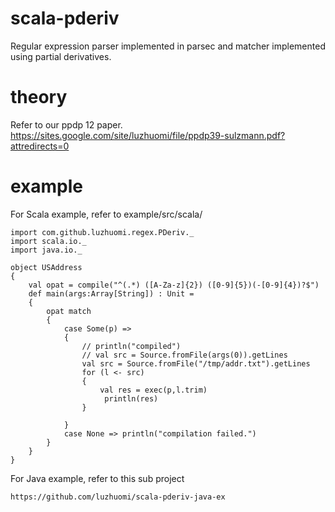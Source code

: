 # scala-pderiv
Regular expression parser implemented in parsec and matcher implemented using partial derivatives.

# theory
Refer to our ppdp 12 paper.
https://sites.google.com/site/luzhuomi/file/ppdp39-sulzmann.pdf?attredirects=0

# example
For Scala example, refer to example/src/scala/
```
import com.github.luzhuomi.regex.PDeriv._
import scala.io._
import java.io._

object USAddress 
{
	val opat = compile("^(.*) ([A-Za-z]{2}) ([0-9]{5})(-[0-9]{4})?$")
	def main(args:Array[String]) : Unit = 
	{
		opat match 
		{
			case Some(p) => 
			{
				// println("compiled")
				// val src = Source.fromFile(args(0)).getLines
				val src = Source.fromFile("/tmp/addr.txt").getLines
				for (l <- src) 
				{
					val res = exec(p,l.trim)
					 println(res)
				}

			}
			case None => println("compilation failed.")
		}
	}
}
```

For Java example, refer to this sub project
```
https://github.com/luzhuomi/scala-pderiv-java-ex
```
